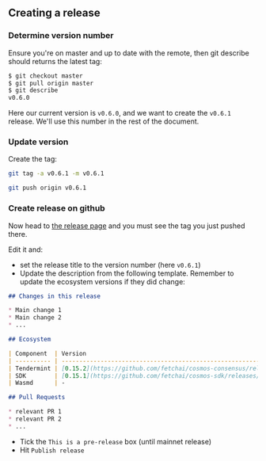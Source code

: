 
## Creating a release

### Determine version number

Ensure you're on master and up to date with the remote, then git describe should returns the latest tag:

```bash
$ git checkout master 
$ git pull origin master
$ git describe
v0.6.0
```

Here our current version is `v0.6.0`, and we want to create the `v0.6.1` release. We'll use this number in the rest of the document.

### Update version

Create the tag:

```bash
git tag -a v0.6.1 -m v0.6.1

git push origin v0.6.1
```

### Create release on github

Now head to [the release page](https://github.com/fetchai/fetchd/releases) and you must see the tag you just pushed there.

Edit it and:

- set the release title to the version number (here `v0.6.1`)
- Update the description from the following template. Remember to update the ecosystem versions if they did change:

```markdown
## Changes in this release

* Main change 1
* Main change 2
* ...

## Ecosystem

| Component  | Version                                                                  | Baseline |
| ---------- | ------------------------------------------------------------------------ | -------- |
| Tendermint | [0.15.2](https://github.com/fetchai/cosmos-consensus/releases/tag/v0.15.2) | 0.33.6  |
| SDK        | [0.15.1](https://github.com/fetchai/cosmos-sdk/releases/tag/v0.15.1)       | 0.39.1   |
| Wasmd      | -                                                                        | 0.10.0   |

## Pull Requests

* relevant PR 1
* relevant PR 2
* ...
```

- Tick the `This is a pre-release` box (until mainnet release)
- Hit `Publish release`
